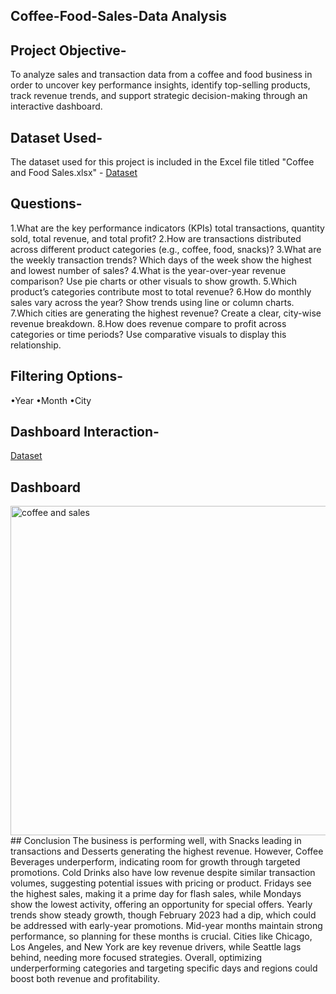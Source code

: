 ## Coffee-Food-Sales-Data Analysis
## Project Objective-
To analyze sales and transaction data from a coffee and food business in order to uncover key performance insights, identify top-selling products, track revenue trends, and support strategic decision-making through an interactive dashboard.
## Dataset Used-
The dataset used for this project is included in the Excel file titled "Coffee and Food Sales.xlsx" -
<a href="https://github.com/Anika891/Coffee-Food-Sales-Dashboard/blob/main/Coffee%20and%20Food%20Sales.xlsx">Dataset</a>
## Questions-
1.What are the key performance indicators (KPIs) total transactions, quantity sold, total revenue, and total profit?
2.How are transactions distributed across different product categories (e.g., coffee, food, snacks)?
3.What are the weekly transaction trends? Which days of the week show the highest and lowest number of sales?
4.What is the year-over-year revenue comparison? Use pie charts or other visuals to show growth.
5.Which product’s categories contribute most to total revenue?
6.How do monthly sales vary across the year? Show trends using line or column charts.
7.Which cities are generating the highest revenue? Create a clear, city-wise revenue breakdown.
8.How does revenue compare to profit across categories or time periods? Use comparative visuals to display this relationship.

## Filtering Options-
•Year
•Month
•City

## Dashboard Interaction-
<a href="https://github.com/Anika891/Coffee-Food-Sales-Dashboard/blob/main/coffee%20and%20sales.png">Dataset</a>
## Dashboard
<img width="788" height="527" alt="coffee and sales" src="https://github.com/user-attachments/assets/58250f7f-c635-4b4f-94de-e6762d286413" />
## Conclusion
The business is performing well, with Snacks leading in transactions and Desserts generating the highest revenue. However, Coffee Beverages underperform, indicating room for growth through targeted promotions. Cold Drinks also have low revenue despite similar transaction volumes, suggesting potential issues with pricing or product. Fridays see the highest sales, making it a prime day for flash sales, while Mondays show the lowest activity, offering an opportunity for special offers. Yearly trends show steady growth, though February 2023 had a dip, which could be addressed with early-year promotions. Mid-year months maintain strong performance, so planning for these months is crucial. Cities like Chicago, Los Angeles, and New York are key revenue drivers, while Seattle lags behind, needing more focused strategies. Overall, optimizing underperforming categories and targeting specific days and regions could boost both revenue and profitability.


